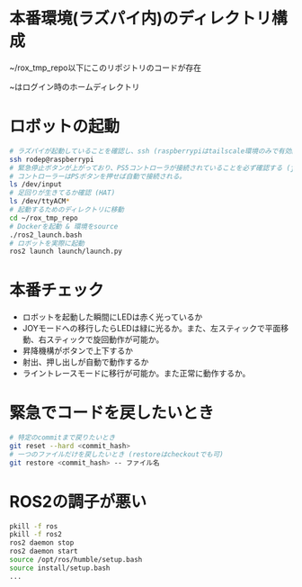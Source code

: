 # 本番環境(ラズパイ内)のディレクトリ構成

~/rox_tmp_repo以下にこのリポジトリのコードが存在

~はログイン時のホームディレクトリ

# ロボットの起動

```bash
# ラズパイが起動していることを確認し、ssh (raspberrypiはtailscale環境のみで有効。適切なipアドレスに置き換える)ユーザ名はrodep
ssh rodep@raspberrypi
# 緊急停止ボタンが上がっており、PS5コントローラが接続されていることを必ず確認する (js0, js1等が存在するか見る)
# コントローラーはPSボタンを押せば自動で接続される。
ls /dev/input
# 足回りが生きてるか確認 (HAT)
ls /dev/ttyACM*
# 起動するためのディレクトリに移動
cd ~/rox_tmp_repo
# Dockerを起動 & 環境をsource
./ros2_launch.bash
# ロボットを実際に起動
ros2 launch launch/launch.py
```

# 本番チェック


- ロボットを起動した瞬間にLEDは赤く光っているか
- JOYモードへの移行したらLEDは緑に光るか。また、左スティックで平面移動、右スティックで旋回動作が可能か。
- 昇降機構がボタンで上下するか
- 射出、押し出しが自動で動作するか
- ライントレースモードに移行が可能か。また正常に動作するか。


# 緊急でコードを戻したいとき

```bash
# 特定のcommitまで戻りたいとき
git reset --hard <commit_hash>
# 一つのファイルだけを戻したいとき (restoreはcheckoutでも可)
git restore <commit_hash> -- ファイル名
```

# ROS2の調子が悪い

```bash
pkill -f ros
pkill -f ros2
ros2 daemon stop
ros2 daemon start
source /opt/ros/humble/setup.bash
source install/setup.bash
...
```


